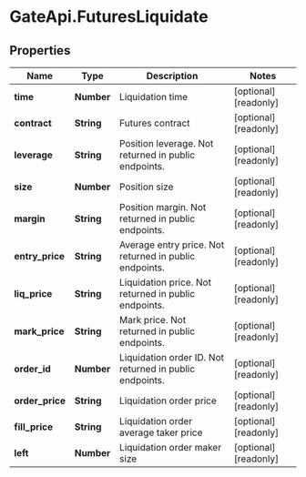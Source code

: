 # GateApi.FuturesLiquidate

## Properties

Name | Type | Description | Notes
------------ | ------------- | ------------- | -------------
**time** | **Number** | Liquidation time | [optional] [readonly] 
**contract** | **String** | Futures contract | [optional] [readonly] 
**leverage** | **String** | Position leverage. Not returned in public endpoints. | [optional] [readonly] 
**size** | **Number** | Position size | [optional] [readonly] 
**margin** | **String** | Position margin. Not returned in public endpoints. | [optional] [readonly] 
**entry_price** | **String** | Average entry price. Not returned in public endpoints. | [optional] [readonly] 
**liq_price** | **String** | Liquidation price. Not returned in public endpoints. | [optional] [readonly] 
**mark_price** | **String** | Mark price. Not returned in public endpoints. | [optional] [readonly] 
**order_id** | **Number** | Liquidation order ID. Not returned in public endpoints. | [optional] [readonly] 
**order_price** | **String** | Liquidation order price | [optional] [readonly] 
**fill_price** | **String** | Liquidation order average taker price | [optional] [readonly] 
**left** | **Number** | Liquidation order maker size | [optional] [readonly] 

